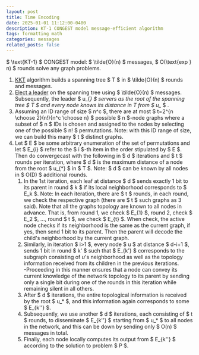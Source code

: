 ```yaml
---
layout: post
title: Time Encoding 
date: 2025-01-01 11:12:00-0400
description: KT-1 CONGEST model message-efficient algorithm
tags: formatting math
categories: messages
related_posts: false
---
```

$ \text{KT-1} $ CONGEST model: $ \tilde{O}(n) $ messages, $ O(\text{exp } n) $ rounds solve any graph problems. 

1. [KKT](https://arxiv.org/abs/1502.03320) algorithm builds a spanning tree  $ T $ in $ \tilde{O}(n) $ rounds and messages. 
2. [Elect a leader](https://web.archive.org/web/20170922062231id_/http://pure.qub.ac.uk/portal/files/17451767/Pure_Jacm_Version.pdf) on the spanning tree using $ \tilde{O}(n) $ messages. Subsequently, the leader $ u_{*} $ servers as the root of the spanning tree $ T $ and every node knows its distance in $T$ from $ u_* $ . 
3. Assuming an ID range of size $ n^c $, there are at most $ t=2^{n \choose 2}(n!){n^c \choose n} $ possible $ n $-node graphs where a subset of $ n $ IDs is chosen and assigned to the nodes by selecting one of the possible $ n! $ permutations. Note: with this ID range of size, we can build this many $ t $ distinct graphs.
4. Let $ E $ be some arbitrary enumeration of the set of permutations and let $ E_{i} $ refer to the $ i $-th item in the order stipulated by $ E $. Then do convergecast with the following in $ d $ iterations and $ t $ rounds per iteration, where $ d $ is the maximum distance of a node from the root $ u_{*} $ in $ T $. Note: $ d $ can be known by all nodes in $ O(D) $ additional rounds.
	1. In the 1st iteration, each leaf at distance $ d $ sends exactly 1 bit to its parent in round $ k $ if its local neighborhood corresponds to $ E_k $. Note: In each iteration, there are $ t $ rounds, in each round, we check the respective graph (there are $ t $ such graphs as 3 said). Note that all the graphs topology are known to all nodes in advance. That is, from round 1, we check $ E_{1} $, round 2, check $ E_2 $, ..., round $ t $, we check $ E_{t} $.  When check, the active node checks if its neighborhood is the same as the current graph, if yes, then send 1 bit to its parent. Then the parent will decode the child's neighborhood by the current graph. 
	2. Similarly, in iteration $ i>1 $, every node $ u $ at distance $ d-i+1 $, sends 1 bit in round $ k' $ such that $ E_{k'} $ corresponds to the subgraph consisting of $u$'s neighborhood as well as the topology information received from its children in the previous iterations.  
		-Proceeding in this manner ensures that a node can convey its current knowledge of the network topology to its parent by sending only a single bit during one of the rounds in this iteration while remaining silent in all others. 
	3. After $ d $ iterations, the entire topological information is received by the root $ u_* $, and this information again corresponds to some $ E_{k''} $. 
	4. Subsequently, we use another $ d $ iterations, each consisting of $ t $ rounds, to disseminate $ E_{k''} $ starting from $ u_* $ to all nodes in the network, and this can be down by sending only $ O(n) $ messages in total. 
	5. Finally, each node locally computes its output from $ E_{k''} $ according to the solution to problem $ P $. 


<!-- $$
\sum_{k=1}^\infty |\langle x, e_k \rangle|^2 \leq \|x\|^2
$$

You can also use `\begin{equation}...\end{equation}` instead of `$$` for display mode math.
MathJax will automatically number equations:

\begin{equation}
\label{eq:cauchy-schwarz}
\left( \sum_{k=1}^n a_k b_k \right)^2 \leq \left( \sum_{k=1}^n a_k^2 \right) \left( \sum_{k=1}^n b_k^2 \right)
\end{equation}

and by adding `\label{...}` inside the equation environment, we can now refer to the equation using `\eqref`.

Note that MathJax 3 is [a major re-write of MathJax](https://docs.mathjax.org/en/latest/upgrading/whats-new-3.0.html) that brought a significant improvement to the loading and rendering speed, which is now [on par with KaTeX](http://www.intmath.com/cg5/katex-mathjax-comparison.php). -->